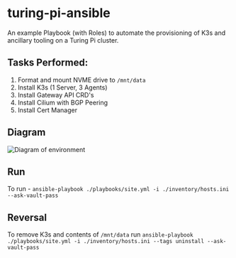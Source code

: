 # turing-pi-ansible

An example Playbook (with Roles) to automate the provisioning of K3s and ancillary tooling on a Turing Pi cluster.

## Tasks Performed:

1. Format and mount NVME drive to `/mnt/data`
2. Install K3s (1 Server, 3 Agents)
3. Install Gateway API CRD's
4. Install Cilium with BGP Peering
5. Install Cert Manager

## Diagram

![Diagram of environment](/images/turing-pi.drawio.png)

## Run

To run - `ansible-playbook ./playbooks/site.yml -i ./inventory/hosts.ini --ask-vault-pass`

## Reversal

To remove K3s and contents of `/mnt/data` run `ansible-playbook ./playbooks/site.yml -i ./inventory/hosts.ini --tags uninstall --ask-vault-pass`